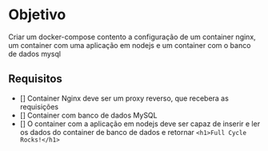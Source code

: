 # Objetivo

Criar um docker-compose contento a configuração de um container nginx, um container com uma aplicação em nodejs e um container com o banco de dados mysql

## Requisitos

- [] Container Nginx deve ser um proxy reverso, que recebera as requisições
- [] Container com banco de dados MySQL
- [] O container com a aplicação em nodejs deve ser capaz de inserir e ler os dados do container de banco de dados e retornar ```<h1>Full Cycle Rocks!</h1>```

